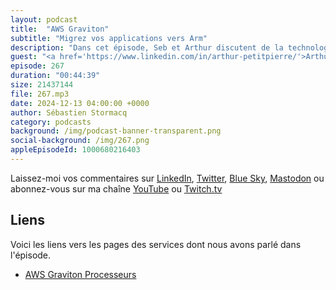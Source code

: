 ```yaml
---
layout: podcast
title:  "AWS Graviton"
subtitle: "Migrez vos applications vers Arm"
description: "Dans cet épisode, Seb et Arthur discutent de la technologie Graviton d'AWS, en explorant son évolution, ses avantages et les défis liés à la migration. Ils se penchent sur les atouts de l'architecture ARM, les stratégies d'optimisation des performances et des cas d'usage concrets, en soulignant l'importance de comprendre la technologie sous-jacente pour une mise en œuvre efficace."
guest: "<a href='https://www.linkedin.com/in/arthur-petitpierre/'>Arthur Petitpierre</a>, Solution Architect, AWS"
episode: 267
duration: "00:44:39" 
size: 21437144
file: 267.mp3
date: 2024-12-13 04:00:00 +0000
author: Sébastien Stormacq
category: podcasts
background: /img/podcast-banner-transparent.png
social-background: /img/267.png
appleEpisodeId: 1000680216403
---
```


Laissez-moi vos commentaires sur [LinkedIn](https://www.linkedin.com/in/sebastienstormacq/), [Twitter](https://twitter.com/sebsto), [Blue Sky](https://bsky.app/profile/sebsto.bsky.social), [Mastodon](https://awscommunity.social/@sebsto) ou abonnez-vous sur ma chaîne [YouTube](https://www.youtube.com/sebsto) ou [Twitch.tv](https://www.twitch.tv/sebAWS)

## Liens

Voici les liens vers les pages des services dont nous avons parlé dans l'épisode.

- [AWS Graviton Processeurs](https://aws.amazon.com/ec2/graviton/)